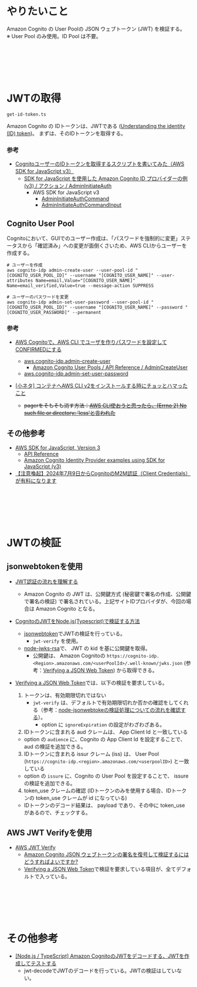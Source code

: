 # やりたいこと
Amazon Cognito の User Poolの JSON ウェブトークン (JWT) を検証する。  
※ User Pool のみ使用。ID Pool は不要。

<br>
<br>
<br>
<br>
<br>

# JWTの取得
`get-id-token.ts`

Amazon Cognito の IDトークンは、JWTである ([Understanding the identity (ID) token](https://docs.aws.amazon.com/cognito/latest/developerguide/amazon-cognito-user-pools-using-the-id-token.html))。
まずは、そのIDトークンを取得する。

### 参考
- [CognitoユーザーのIDトークンを取得するスクリプトを書いてみた（AWS SDK for JavaScript v3）](https://dev.classmethod.jp/articles/get-the-id-token-of-a-cognito-user-aws-sdk-for-javascript-v3/)
  - [SDK for JavaScript を使用した Amazon Cognito ID プロバイダーの例 (v3) / アクション / AdminInitiateAuth](https://docs.aws.amazon.com/sdk-for-javascript/v3/developer-guide/javascript_cognito-identity-provider_code_examples.html#actions)
    - AWS SDK for JavaScript v3
      - [AdminInitiateAuthCommand](https://docs.aws.amazon.com/AWSJavaScriptSDK/v3/latest/client/cognito-identity-provider/command/AdminInitiateAuthCommand/)
      - [AdminInitiateAuthCommandInput](https://docs.aws.amazon.com/AWSJavaScriptSDK/v3/latest/Package/-aws-sdk-client-cognito-identity-provider/Interface/AdminInitiateAuthCommandInput/)

## Cognito User Pool
Cognitoにおいて、GUIでのユーザー作成は、「パスワードを強制的に変更」ステータスから「確認済み」への変更が面倒くさいため、AWS CLIからユーザーを作成する。
```shell
# ユーザーを作成
aws cognito-idp admin-create-user --user-pool-id "[COGNITO_USER_POOL_ID]" --username "[COGNITO_USER_NAME]" --user-attributes Name=email,Value="[COGNITO_USER_NAME]" Name=email_verified,Value=true --message-action SUPPRESS

# ユーザーのパスワードを変更
aws cognito-idp admin-set-user-password --user-pool-id "[COGNITO_USER_POOL_ID]" --username "[COGNITO_USER_NAME]" --password "[COGNITO_USER_PASSWORD]" --permanent
```

### 参考
- [AWS Cognitoで、AWS CLI でユーザを作りパスワードを設定してCONFIRMEDにする](https://zenn.dev/ytkhs/articles/efc0a777a73f15)
  - [aws.cognito-idp.admin-create-user](https://docs.aws.amazon.com/cli/latest/reference/cognito-idp/admin-create-user.html)
    - [Amazon Cognito User Pools / API Reference / AdminCreateUser](https://docs.aws.amazon.com/cognito-user-identity-pools/latest/APIReference/API_AdminCreateUser.html)
  - [aws.cognito-idp.admin-set-user-password](https://docs.aws.amazon.com/cli/latest/reference/cognito-idp/admin-set-user-password.html)

- [[小ネタ] コンテナへAWS CLI v2をインストールする時にチョッとハマったこと](https://dev.classmethod.jp/articles/tips-for-aws-cli-v2-on-container/)
  - ~~pagerをそもそも消す方法：[AWS CLI使おうと思ったら、[Errno 2] No such file or directory: 'less'と言われた](https://zenn.dev/10inoino/articles/fb02beecfb7135)~~

## その他参考
- [AWS SDK for JavaScript, Version 3](https://docs.aws.amazon.com/sdk-for-javascript/)
  - [API Reference](https://docs.aws.amazon.com/AWSJavaScriptSDK/v3/latest/)
  - [Amazon Cognito Identity Provider examples using SDK for JavaScript (v3)](https://docs.aws.amazon.com/sdk-for-javascript/v3/developer-guide/javascript_cognito-identity-provider_code_examples.html)
- [【注意喚起】2024年7月9日からCognitoのM2M認証（Client Credentials）が有料になります](https://dev.classmethod.jp/articles/amazon-cognito-tiered-pricing-m2m-usage/)

<br>
<br>
<br>
<br>
<br>

# JWTの検証
## jsonwebtokenを使用
- [JWT認証の流れを理解する](https://qiita.com/asagohan2301/items/cef8bcb969fef9064a5c)
  - Amazon Cognito の JWT は、公開鍵方式 (秘密鍵で署名の作成、公開鍵で署名の検証) で署名されている。上記サイトIDプロバイダが、今回の場合は Amazon Cognito となる。
- [CognitoのJWTをNode.js(Typescript)で検証する方法](https://qiita.com/purini-to/items/075143f45fa0caf558d8)
  - [jsonwebtoken](https://github.com/auth0/node-jsonwebtoken)でJWTの検証を行っている。
    - `jwt-verify` を使用。
  - [node-jwks-rsa](https://github.com/auth0/node-jwks-rsa)で、 JWT の kid を基に公開鍵を取得。
    - 公開鍵は、 Amazon Cognitoの `https://cognito-idp.<Region>.amazonaws.com/<userPoolId>/.well-known/jwks.json` (参考：[Verifying a JSON Web Token](https://docs.aws.amazon.com/cognito/latest/developerguide/amazon-cognito-user-pools-using-tokens-verifying-a-jwt.html)) から取得できる。

- [Verifying a JSON Web Token](https://docs.aws.amazon.com/cognito/latest/developerguide/amazon-cognito-user-pools-using-tokens-verifying-a-jwt.html)では、以下の検証を要求している。
  1. トークンは、有効期限切れではない
      - `jwt-verify` は、デフォルトで有効期限切れか否かの確認をしてくれる（参考：[node-jsonwebtokeの検証処理についての流れを確認する](https://zenn.dev/maronn/articles/about-verify-in-node-jsonwebtoken)）。
        - option に `ignoreExpiration` の設定がわざわざある。
  2. IDトークンに含まれる aud クレームは、 App Client Id と一致している
    - option の `audience` に、Cognito の App Client Id を設定することで、 aud の検証を追加できる。
  3. IDトークンに含まれる issur クレーム (iss) は、 User Pool (`https://cognito-idp.<region>.amazonaws.com/<userpoolID>`) と一致している
    - option の `issure` に、Cognito の User Pool を設定することで、 issure の検証を追加できる。
  4. token_use クレームの確認 (IDトークンのみを使用する場合、IDトークンの token_use クレームが id になっている)
    - IDトークンのデコード結果は、 payload であり、その中に token_use があるので、チェックする。

## AWS JWT Verifyを使用
- [AWS JWT Verify](https://github.com/awslabs/aws-jwt-verify?tab=readme-ov-file)
  - [Amazon Cognito JSON ウェブトークンの署名を復号して検証するにはどうすればよいですか?](https://repost.aws/ja/knowledge-center/decode-verify-cognito-json-token)
  - [Verifying a JSON Web Token](https://docs.aws.amazon.com/cognito/latest/developerguide/amazon-cognito-user-pools-using-tokens-verifying-a-jwt.html)で検証を要求している項目が、全てデフォルトで入っている。

<br>
<br>
<br>
<br>
<br>

# その他参考
- [[Node.js / TypeScript] Amazon CognitoのJWTをデコードする、JWTを作成してテストする](https://dev.classmethod.jp/articles/nodejs-typescript-decode-a-jwt-of-amazon-cognito-create-a-jwt-for-testing/)
  - jwt-decodeでJWTのデコードを行っている。JWTの検証はしていない。
